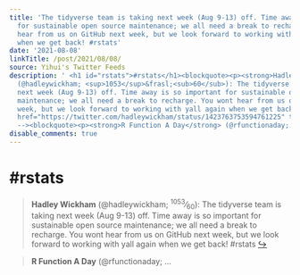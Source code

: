 ```yaml
---
title: 'The tidyverse team is taking next week (Aug 9-13) off. Time away is so important
  for sustainable open source maintenance; we all need a break to recharge. You won’t
  hear from us on GitHub next week, but we look forward to working with y’all again
  when we get back! #rstats'
date: '2021-08-08'
linkTitle: /post/2021/08/08/
source: Yihui's Twitter Feeds
description: ' <h1 id="rstats">#rstats</h1><blockquote><p><strong>Hadley Wickham</strong>
  (@hadleywickham; <sup>1053</sup>&frasl;<sub>60</sub>): The tidyverse team is taking
  next week (Aug 9-13) off. Time away is so important for sustainable open source
  maintenance; we all need a break to recharge. You wont hear from us on GitHub next
  week, but we look forward to working with yall again when we get back! #rstats <a
  href="https://twitter.com/hadleywickham/status/1423763753594761225" target="_blank">&#8618;</a></p></blockquote><!--
  --><blockquote><p><strong>R Function A Day</strong> (@rfunctionaday; ...'
disable_comments: true
---
```

 <h1 id="rstats">#rstats</h1><blockquote><p><strong>Hadley Wickham</strong> (@hadleywickham; <sup>1053</sup>&frasl;<sub>60</sub>): The tidyverse team is taking next week (Aug 9-13) off. Time away is so important for sustainable open source maintenance; we all need a break to recharge. You wont hear from us on GitHub next week, but we look forward to working with yall again when we get back! #rstats <a href="https://twitter.com/hadleywickham/status/1423763753594761225" target="_blank">&#8618;</a></p></blockquote><!-- --><blockquote><p><strong>R Function A Day</strong> (@rfunctionaday; ...
